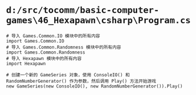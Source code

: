 # `d:/src/tocomm/basic-computer-games\46_Hexapawn\csharp\Program.cs`

```
# 导入 Games.Common.IO 模块中的所有内容
import Games.Common.IO
# 导入 Games.Common.Randomness 模块中的所有内容
import Games.Common.Randomness
# 导入 Hexapawn 模块中的所有内容
import Hexapawn

# 创建一个新的 GameSeries 对象，使用 ConsoleIO() 和 RandomNumberGenerator() 作为参数，然后调用 Play() 方法开始游戏
new GameSeries(new ConsoleIO(), new RandomNumberGenerator()).Play()
```